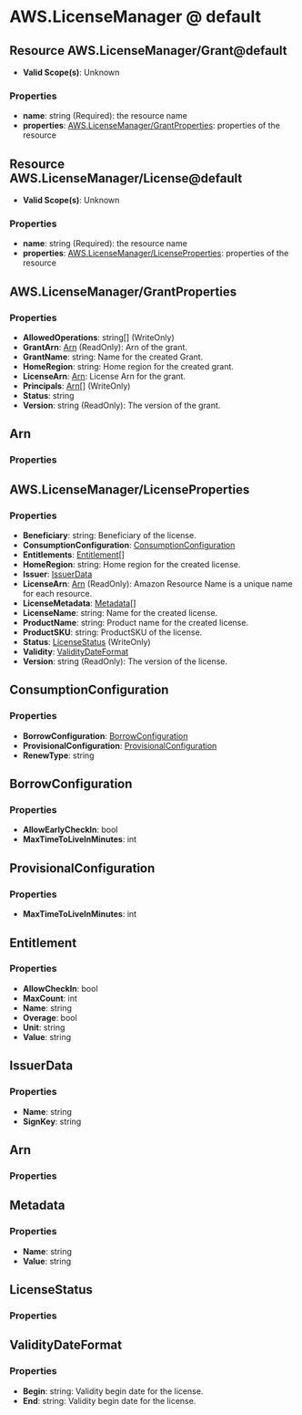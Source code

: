 # AWS.LicenseManager @ default

## Resource AWS.LicenseManager/Grant@default
* **Valid Scope(s)**: Unknown
### Properties
* **name**: string (Required): the resource name
* **properties**: [AWS.LicenseManager/GrantProperties](#awslicensemanagergrantproperties): properties of the resource

## Resource AWS.LicenseManager/License@default
* **Valid Scope(s)**: Unknown
### Properties
* **name**: string (Required): the resource name
* **properties**: [AWS.LicenseManager/LicenseProperties](#awslicensemanagerlicenseproperties): properties of the resource

## AWS.LicenseManager/GrantProperties
### Properties
* **AllowedOperations**: string[] (WriteOnly)
* **GrantArn**: [Arn](#arn) (ReadOnly): Arn of the grant.
* **GrantName**: string: Name for the created Grant.
* **HomeRegion**: string: Home region for the created grant.
* **LicenseArn**: [Arn](#arn): License Arn for the grant.
* **Principals**: [Arn](#arn)[] (WriteOnly)
* **Status**: string
* **Version**: string (ReadOnly): The version of the grant.

## Arn
### Properties

## AWS.LicenseManager/LicenseProperties
### Properties
* **Beneficiary**: string: Beneficiary of the license.
* **ConsumptionConfiguration**: [ConsumptionConfiguration](#consumptionconfiguration)
* **Entitlements**: [Entitlement](#entitlement)[]
* **HomeRegion**: string: Home region for the created license.
* **Issuer**: [IssuerData](#issuerdata)
* **LicenseArn**: [Arn](#arn) (ReadOnly): Amazon Resource Name is a unique name for each resource.
* **LicenseMetadata**: [Metadata](#metadata)[]
* **LicenseName**: string: Name for the created license.
* **ProductName**: string: Product name for the created license.
* **ProductSKU**: string: ProductSKU of the license.
* **Status**: [LicenseStatus](#licensestatus) (WriteOnly)
* **Validity**: [ValidityDateFormat](#validitydateformat)
* **Version**: string (ReadOnly): The version of the license.

## ConsumptionConfiguration
### Properties
* **BorrowConfiguration**: [BorrowConfiguration](#borrowconfiguration)
* **ProvisionalConfiguration**: [ProvisionalConfiguration](#provisionalconfiguration)
* **RenewType**: string

## BorrowConfiguration
### Properties
* **AllowEarlyCheckIn**: bool
* **MaxTimeToLiveInMinutes**: int

## ProvisionalConfiguration
### Properties
* **MaxTimeToLiveInMinutes**: int

## Entitlement
### Properties
* **AllowCheckIn**: bool
* **MaxCount**: int
* **Name**: string
* **Overage**: bool
* **Unit**: string
* **Value**: string

## IssuerData
### Properties
* **Name**: string
* **SignKey**: string

## Arn
### Properties

## Metadata
### Properties
* **Name**: string
* **Value**: string

## LicenseStatus
### Properties

## ValidityDateFormat
### Properties
* **Begin**: string: Validity begin date for the license.
* **End**: string: Validity begin date for the license.


